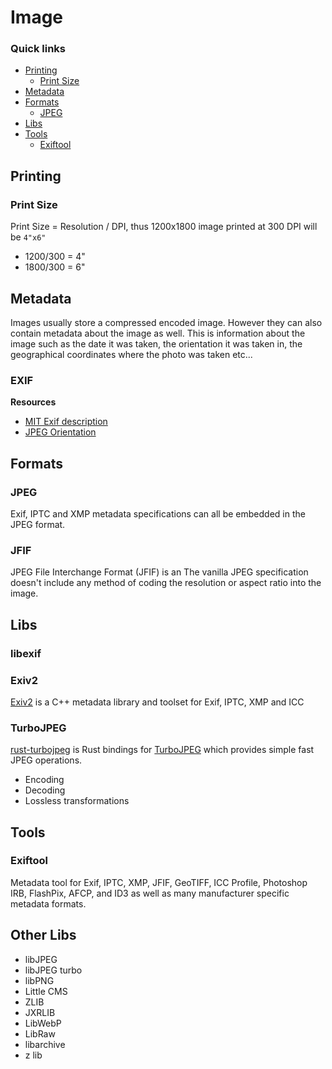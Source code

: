 # Image

### Quick links
* [Printing](#printing)
  * [Print Size](#print-size)
* [Metadata](#metadata)
* [Formats](#formats)
  * [JPEG](#jpeg)
* [Libs](#libs)
* [Tools](#tools)
  * [Exiftool](#exiftool)

## Printing

### Print Size
Print Size = Resolution / DPI, thus 1200x1800 image printed at 300 DPI will be `4"x6"`
* 1200/300 = 4"
* 1800/300 = 6"

## Metadata
Images usually store a compressed encoded image. However they can also contain metadata about the 
image as well. This is information about the image such as the date it was taken, the orientation it 
was taken in, the geographical coordinates where the photo was taken etc...

### EXIF

**Resources**
* [MIT Exif description](https://www.media.mit.edu/pia/Research/deepview/exif.html)
* [JPEG Orientation](https://magnushoff.com/articles/jpeg-orientation/)

## Formats

### JPEG
Exif, IPTC and XMP metadata specifications can all be embedded in the JPEG format.

### JFIF
JPEG File Interchange Format (JFIF) is an 
The vanilla JPEG specification doesn't include any method of coding the resolution or aspect ratio 
into the image.


## Libs

### libexif

### Exiv2
[Exiv2](https://exiv2.org/) is a C++ metadata library and toolset for Exif, IPTC, XMP and ICC

### TurboJPEG
[rust-turbojpeg](https://crates.io/crates/turbojpeg) is Rust bindings for 
[TurboJPEG](https://github.com/libjpeg-turbo/libjpeg-turbo) which provides simple fast JPEG 
operations.

* Encoding
* Decoding
* Lossless transformations

## Tools

### Exiftool
Metadata tool for Exif, IPTC, XMP, JFIF, GeoTIFF, ICC Profile, Photoshop IRB, FlashPix, AFCP, and ID3 
as well as many manufacturer specific metadata formats.


## Other Libs
* libJPEG
* libJPEG turbo
* libPNG
* Little CMS
* ZLIB
* JXRLIB
* LibWebP
* LibRaw
* libarchive
* z lib


